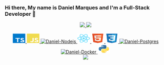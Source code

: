 ### Hi there, My name is Daniel Marques and I'm a Full-Stack Developer  👋

<div align="center">
  <a href="https://github.com/devmarques7">
  <img height="180em" src="https://github-readme-stats.vercel.app/api?username=devmarques7&show_icons=true&theme=tokyonight&include_all_commits=true&count_private=true"/>
  <img height="180em"  src="https://github-readme-stats.vercel.app/api/top-langs/?username=devmarques7&layout=compact&langs_count=7&theme=tokyonight"/>
</div>
<div align="center"><br>
  <img alt="Daniel-Ts" height="30" width="40" src="https://raw.githubusercontent.com/devicons/devicon/master/icons/typescript/typescript-plain.svg">
  <img alt="Daniel-Js" height="30" width="40" src="https://raw.githubusercontent.com/devicons/devicon/master/icons/javascript/javascript-plain.svg">
  <img alt="Daniel-Nodejs" height="30" width="40" src="https://cdn.jsdelivr.net/gh/devicons/devicon/icons/nodejs/nodejs-original.svg" />
  <img alt="Daniel-React" height="30" width="40" src="https://raw.githubusercontent.com/devicons/devicon/master/icons/react/react-original.svg">
  <img alt="Daniel-HTML" height="30" width="40" src="https://raw.githubusercontent.com/devicons/devicon/master/icons/html5/html5-original.svg">
  <img alt="Daniel-CSS" height="30" width="40" src="https://raw.githubusercontent.com/devicons/devicon/master/icons/css3/css3-original.svg">
  <img alt="Daniel-Postgres" height="30" width="40" src="https://cdn.jsdelivr.net/gh/devicons/devicon/icons/postgresql/postgresql-original.svg" />
  <img alt="Daniel-Docker" height="30" width="40" src="https://cdn.jsdelivr.net/gh/devicons/devicon/icons/docker/docker-original-wordmark.svg">
  <img alt="Daniel-Python" height="30" width="40" src="https://raw.githubusercontent.com/devicons/devicon/master/icons/python/python-original.svg">
</div>
<div align="center">
  <a href="https://www.linkedin.com/in/devmarques7/" target="_blank"><img src="https://img.shields.io/badge/-LinkedIn-%230077B5?style=for-the-badge&logo=linkedin&logoColor=white" target="_blank"></a>
</div>

